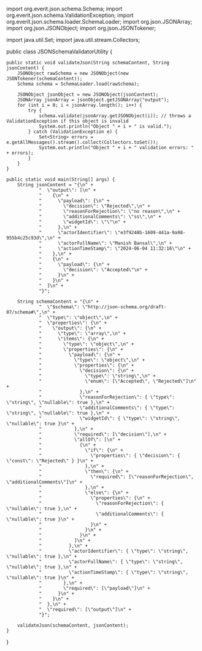 import org.everit.json.schema.Schema;
import org.everit.json.schema.ValidationException;
import org.everit.json.schema.loader.SchemaLoader;
import org.json.JSONArray;
import org.json.JSONObject;
import org.json.JSONTokener;

import java.util.Set;
import java.util.stream.Collectors;

public class JSONSchemaValidatorUtility {

    public static void validateJson(String schemaContent, String jsonContent) {
        JSONObject rawSchema = new JSONObject(new JSONTokener(schemaContent));
        Schema schema = SchemaLoader.load(rawSchema);

        JSONObject jsonObject = new JSONObject(jsonContent);
        JSONArray jsonArray = jsonObject.getJSONArray("output");
        for (int i = 0; i < jsonArray.length(); i++) {
            try {
                schema.validate(jsonArray.getJSONObject(i)); // throws a ValidationException if this object is invalid
                System.out.println("Object " + i + " is valid.");
            } catch (ValidationException e) {
                Set<String> errors = e.getAllMessages().stream().collect(Collectors.toSet());
                System.out.println("Object " + i + " validation errors: " + errors);
            }
        }
    }

    public static void main(String[] args) {
        String jsonContent = "{\n" +
                "  \"output\": [\n" +
                "    {\n" +
                "      \"payload\": {\n" +
                "        \"decision\": \"Rejected\",\n" +
                "        \"reasonForRejection\": \"no reason\",\n" +
                "        \"additionalComments\": \"ss\",\n" +
                "        \"widgetId\": \"\"\n" +
                "      },\n" +
                "      \"actorIdentifier\": \"e3f9248b-1609-441a-9a98-955b4c25c93d\",\n" +
                "      \"actorFullName\": \"Manish Bansal\",\n" +
                "      \"actionTimeStamp\": \"2024-06-04 11:32:16\"\n" +
                "    },\n" +
                "    {\n" +
                "      \"payload\": {\n" +
                "        \"decision\": \"Accepted\"\n" +
                "      }\n" +
                "    }\n" +
                "  ]\n" +
                "}";

        String schemaContent = "{\n" +
                "  \"$schema\": \"http://json-schema.org/draft-07/schema#\",\n" +
                "  \"type\": \"object\",\n" +
                "  \"properties\": {\n" +
                "    \"output\": {\n" +
                "      \"type\": \"array\",\n" +
                "      \"items\": {\n" +
                "        \"type\": \"object\",\n" +
                "        \"properties\": {\n" +
                "          \"payload\": {\n" +
                "            \"type\": \"object\",\n" +
                "            \"properties\": {\n" +
                "              \"decision\": {\n" +
                "                \"type\": \"string\",\n" +
                "                \"enum\": [\"Accepted\", \"Rejected\"]\n" +
                "              },\n" +
                "              \"reasonForRejection\": { \"type\": \"string\", \"nullable\": true },\n" +
                "              \"additionalComments\": { \"type\": \"string\", \"nullable\": true },\n" +
                "              \"widgetId\": { \"type\": \"string\", \"nullable\": true }\n" +
                "            },\n" +
                "            \"required\": [\"decision\"],\n" +
                "            \"allOf\": [\n" +
                "              {\n" +
                "                \"if\": {\n" +
                "                  \"properties\": { \"decision\": { \"const\": \"Rejected\" } }\n" +
                "                },\n" +
                "                \"then\": {\n" +
                "                  \"required\": [\"reasonForRejection\", \"additionalComments\"]\n" +
                "                },\n" +
                "                \"else\": {\n" +
                "                  \"properties\": {\n" +
                "                    \"reasonForRejection\": { \"nullable\": true },\n" +
                "                    \"additionalComments\": { \"nullable\": true }\n" +
                "                  }\n" +
                "                }\n" +
                "              }\n" +
                "            ]\n" +
                "          },\n" +
                "          \"actorIdentifier\": { \"type\": \"string\", \"nullable\": true },\n" +
                "          \"actorFullName\": { \"type\": \"string\", \"nullable\": true },\n" +
                "          \"actionTimeStamp\": { \"type\": \"string\", \"nullable\": true }\n" +
                "        },\n" +
                "        \"required\": [\"payload\"]\n" +
                "      }\n" +
                "    }\n" +
                "  },\n" +
                "  \"required\": [\"output\"]\n" +
                "}";

        validateJson(schemaContent, jsonContent);
    }
}
